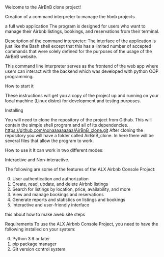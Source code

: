 Welcome to the AirBnB clone project!

Creation of a command interpreter to manage the hbnb projects

a full web application The program is designed for users who want to manage their Airbnb listings, bookings, and reservations from their terminal.

Description of the command interpreter:
The interface of the application is just like the Bash shell except that this has a limited number of accepted commands that were solely defined for the purposes of the usage of the AirBnB website.

This command line interpreter serves as the frontend of the web app where users can interact with the backend which was developed with python OOP programming.

How to start it

These instructions will get you a copy of the project up and running on your local machine (Linux distro) for development and testing purposes.

Installing

You will need to clone the repository of the project from Github. This will contain the simple shell program and all of its dependencies.
https://github.com/nonaaaaaaaaa/AirBnB_clone.git
After cloning the repository you will have a folder called AirBnB_clone. In here there will be several files that allow the program to work.

How to use it
It can work in two different modes:

Interactive and Non-interactive.


The following are some of the features of the ALX Airbnb Console Project:

0. User authentication and authorization
1. Create, read, update, and delete Airbnb listings
2. Search for listings by location, price, availability, and more
3. View and manage bookings and reservations
4. Generate reports and statistics on listings and bookings
5. Interactive and user-friendly interface

this about how to make aweb site steps 

Requirements
To use the ALX Airbnb Console Project, you need to have the following installed on your system:

0. Python 3.6 or later
1. pip package manager
2. Git version control system

